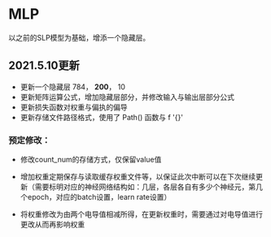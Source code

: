 # MLP
以之前的SLP模型为基础，增添一个隐藏层。

## 2021.5.10更新

- 更新一个隐藏层 784， **200**， 10
- 更新矩阵运算公式，增加隐藏层部分，并修改输入与输出层部分公式
- 更新损失函数对权重与偏执的偏导
- 更新存储文件路径格式，使用了 Path() 函数与 f '{}'

### 预定修改：
- 修改count_num的存储方式，仅保留value值
- 增加权重定期保存与读取缓存权重文件等，以保证此次中断可以在下次继续更新（需要标明对应的神经网络结构如：几层，各层各自有多少个神经元，第几个epoch，对应的batch设置，learn rate设置）

- 将权重修改为由两个电导值相减所得，在更新权重时，需要通过对电导值进行更改从而再影响权重